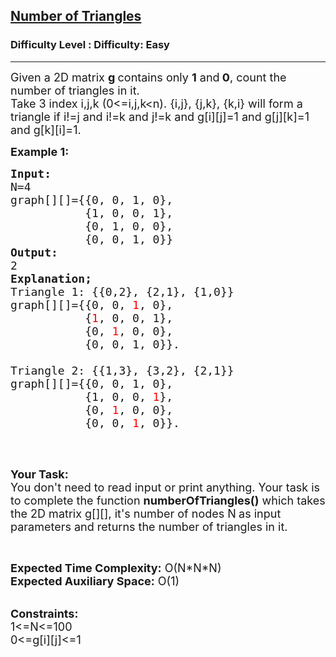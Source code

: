 <h2><a href="https://www.geeksforgeeks.org/problems/number-of-triangles/1">Number of Triangles</a></h2><h3>Difficulty Level : Difficulty: Easy</h3><hr><div class="problems_problem_content__Xm_eO"><p><span style="font-size:18px">Given a 2D matrix <strong>g </strong>contains only <strong>1</strong> and<strong> 0</strong>, count the number of triangles in it.<br>
Take 3 index i,j,k (0&lt;=i,j,k&lt;n). {i,j}, {j,k}, {k,i} will form a triangle if&nbsp;i!=j and&nbsp;i!=k and j!=k and g[i][j]=1 and g[j][k]=1 and g[k][i]=1.</span></p>

<p><strong><span style="font-size:18px">Example 1:</span></strong></p>

<pre><span style="font-size:18px"><strong>Input:</strong>
N=4
graph[][]={{0, 0, 1, 0}, 
           {1, 0, 0, 1},
&nbsp;          {0, 1, 0, 0}, 
&nbsp;          {0, 0, 1, 0}}
<strong>Output:</strong>
2
<strong>Explanation;
</strong>Triangle 1: {{0,2}, {2,1}, {1,0}}
graph[][]={{0, 0, <span style="color:#FF0000">1</span>, 0},
           {<span style="color:#FF0000">1</span>, 0, 0, 1},
&nbsp;          {0, <span style="color:#FF0000">1</span>, 0, 0},
&nbsp;          {0, 0, 1, 0}}.  

Triangle 2: {{1,3}, {3,2}, {2,1}}
graph[][]={{0, 0, 1, 0},
           {1, 0, 0, <span style="color:#FF0000">1</span>},
&nbsp;          {0, <span style="color:#FF0000">1</span>, 0, 0},
&nbsp;          {0, 0, <span style="color:#FF0000">1</span>, 0}}. 
</span>
</pre>

<p>&nbsp;</p>

<p><span style="font-size:18px"><strong>Your Task:</strong><br>
You don't need to read input or print anything. Your task is to complete the function <strong>numberOfTriangles()</strong>&nbsp;which takes the 2D matrix&nbsp;g[][], it's number of nodes&nbsp;N<strong>&nbsp;</strong>as input parameters&nbsp;and returns the number of triangles in it.</span></p>

<p>&nbsp;</p>

<p><span style="font-size:18px"><strong>Expected Time Complexity:</strong>&nbsp;O(N*N*N)<br>
<strong>Expected Auxiliary Space:</strong>&nbsp;O(1)</span><br>
&nbsp;</p>

<p><span style="font-size:18px"><strong>Constraints:</strong><br>
1&lt;=N&lt;=100<br>
0&lt;=g[i][j]&lt;=1</span></p>
</div>